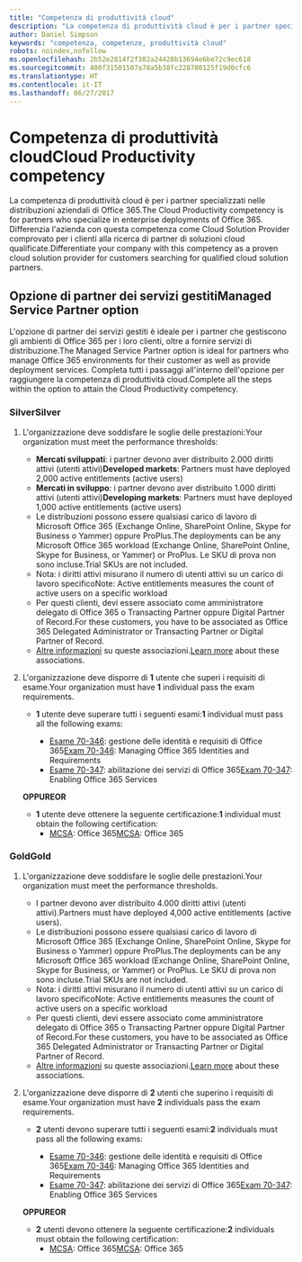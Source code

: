 ```yaml
---
title: "Competenza di produttività cloud"
description: "La competenza di produttività cloud è per i partner specializzati nelle distribuzioni aziendali di Office 365. Differenzia l'azienda con questa competenza come Cloud Solution Provider comprovato per i clienti alla ricerca di partner di soluzioni cloud qualificate."
author: Daniel Simpson
keywords: "competenza, competenze, produttività cloud"
robots: noindex,nofollow
ms.openlocfilehash: 2b52e2814f2f382a24428b13694e6be72c9ec618
ms.sourcegitcommit: 400f31501507a78a5b38fc228780125f19d0cfc6
ms.translationtype: HT
ms.contentlocale: it-IT
ms.lasthandoff: 06/27/2017
---
```

# <a name="cloud-productivity-competency"></a><span data-ttu-id="325ce-105">Competenza di produttività cloud</span><span class="sxs-lookup"><span data-stu-id="325ce-105">Cloud Productivity competency</span></span>

<span data-ttu-id="325ce-106">La competenza di produttività cloud è per i partner specializzati nelle distribuzioni aziendali di Office 365.</span><span class="sxs-lookup"><span data-stu-id="325ce-106">The Cloud Productivity competency is for partners who specialize in enterprise deployments of Office 365.</span></span> <span data-ttu-id="325ce-107">Differenzia l'azienda con questa competenza come Cloud Solution Provider comprovato per i clienti alla ricerca di partner di soluzioni cloud qualificate.</span><span class="sxs-lookup"><span data-stu-id="325ce-107">Differentiate your company with this competency as a proven cloud solution provider for customers searching for qualified cloud solution partners.</span></span>

## <a name="managed-service-partner-option"></a><span data-ttu-id="325ce-108">Opzione di partner dei servizi gestiti</span><span class="sxs-lookup"><span data-stu-id="325ce-108">Managed Service Partner option</span></span>
<span data-ttu-id="325ce-109">L'opzione di partner dei servizi gestiti è ideale per i partner che gestiscono gli ambienti di Office 365 per i loro clienti, oltre a fornire servizi di distribuzione.</span><span class="sxs-lookup"><span data-stu-id="325ce-109">The Managed Service Partner option is ideal for partners who manage Office 365 environments for their customer as well as provide deployment services.</span></span> <span data-ttu-id="325ce-110">Completa tutti i passaggi all'interno dell'opzione per raggiungere la competenza di produttività cloud.</span><span class="sxs-lookup"><span data-stu-id="325ce-110">Complete all the steps within the option to attain the Cloud Productivity competency.</span></span>
### <a name="silver"></a><span data-ttu-id="325ce-111">Silver</span><span class="sxs-lookup"><span data-stu-id="325ce-111">Silver</span></span>
1.  <span data-ttu-id="325ce-112">L'organizzazione deve soddisfare le soglie delle prestazioni:</span><span class="sxs-lookup"><span data-stu-id="325ce-112">Your organization must meet the performance thresholds:</span></span>
    - <span data-ttu-id="325ce-113">**Mercati sviluppati**: i partner devono aver distribuito 2.000 diritti attivi (utenti attivi)</span><span class="sxs-lookup"><span data-stu-id="325ce-113">**Developed markets**: Partners must have deployed 2,000 active entitlements (active users)</span></span>
    - <span data-ttu-id="325ce-114">**Mercati in sviluppo**: i partner devono aver distribuito 1.000 diritti attivi (utenti attivi)</span><span class="sxs-lookup"><span data-stu-id="325ce-114">**Developing markets**: Partners must have deployed 1,000 active entitlements (active users)</span></span>
    - <span data-ttu-id="325ce-115">Le distribuzioni possono essere qualsiasi carico di lavoro di Microsoft Office 365 (Exchange Online, SharePoint Online, Skype for Business o Yammer) oppure ProPlus.</span><span class="sxs-lookup"><span data-stu-id="325ce-115">The deployments can be any Microsoft Office 365 workload (Exchange Online, SharePoint Online, Skype for Business, or Yammer) or ProPlus.</span></span> <span data-ttu-id="325ce-116">Le SKU di prova non sono incluse.</span><span class="sxs-lookup"><span data-stu-id="325ce-116">Trial SKUs are not included.</span></span>     
    - <span data-ttu-id="325ce-117">Nota: i diritti attivi misurano il numero di utenti attivi su un carico di lavoro specifico</span><span class="sxs-lookup"><span data-stu-id="325ce-117">Note: Active entitlements measures the count of active users on a specific workload</span></span> 
    - <span data-ttu-id="325ce-118">Per questi clienti, devi essere associato come amministratore delegato di Office 365 o Transacting Partner oppure Digital Partner of Record.</span><span class="sxs-lookup"><span data-stu-id="325ce-118">For these customers, you have to be associated as Office 365 Delegated Administrator or Transacting Partner or Digital Partner of Record.</span></span>
    - <span data-ttu-id="325ce-119">[Altre informazioni](https://partner.microsoft.com/en-us/membership/digital-partner-of-record) su queste associazioni.</span><span class="sxs-lookup"><span data-stu-id="325ce-119">[Learn more](https://partner.microsoft.com/en-us/membership/digital-partner-of-record) about these associations.</span></span>

2. <span data-ttu-id="325ce-120">L'organizzazione deve disporre di **1** utente che superi i requisiti di esame.</span><span class="sxs-lookup"><span data-stu-id="325ce-120">Your organization must have **1** individual pass the exam requirements.</span></span>

    - <span data-ttu-id="325ce-121">**1** utente deve superare tutti i seguenti esami:</span><span class="sxs-lookup"><span data-stu-id="325ce-121">**1** individual must pass all the following exams:</span></span>

        - <span data-ttu-id="325ce-122">[Esame 70-346](https://www.microsoft.com/en-us/learning/exam-70-346.aspx): gestione delle identità e requisiti di Office 365</span><span class="sxs-lookup"><span data-stu-id="325ce-122">[Exam 70-346](https://www.microsoft.com/en-us/learning/exam-70-346.aspx): Managing Office 365 Identities and Requirements</span></span>  
        - <span data-ttu-id="325ce-123">[Esame 70-347](https://www.microsoft.com/en-us/learning/exam-70-347.aspx): abilitazione dei servizi di Office 365</span><span class="sxs-lookup"><span data-stu-id="325ce-123">[Exam 70-347](https://www.microsoft.com/en-us/learning/exam-70-347.aspx): Enabling Office 365 Services</span></span>
    
    **<span data-ttu-id="325ce-124">OPPURE</span><span class="sxs-lookup"><span data-stu-id="325ce-124">OR</span></span>**

    - <span data-ttu-id="325ce-125">**1** utente deve ottenere la seguente certificazione:</span><span class="sxs-lookup"><span data-stu-id="325ce-125">**1** individual must obtain the following certification:</span></span>  
        - <span data-ttu-id="325ce-126">[MCSA](https://www.microsoft.com/en-us/learning/mcsa-office365-certification.aspx): Office 365</span><span class="sxs-lookup"><span data-stu-id="325ce-126">[MCSA](https://www.microsoft.com/en-us/learning/mcsa-office365-certification.aspx): Office 365</span></span>

### <a name="gold"></a><span data-ttu-id="325ce-127">Gold</span><span class="sxs-lookup"><span data-stu-id="325ce-127">Gold</span></span>

1.  <span data-ttu-id="325ce-128">L'organizzazione deve soddisfare le soglie delle prestazioni.</span><span class="sxs-lookup"><span data-stu-id="325ce-128">Your organization must meet the performance thresholds.</span></span> 

    - <span data-ttu-id="325ce-129">I partner devono aver distribuito 4.000 diritti attivi (utenti attivi).</span><span class="sxs-lookup"><span data-stu-id="325ce-129">Partners must have deployed 4,000 active entitlements (active users).</span></span>
    - <span data-ttu-id="325ce-130">Le distribuzioni possono essere qualsiasi carico di lavoro di Microsoft Office 365 (Exchange Online, SharePoint Online, Skype for Business o Yammer) oppure ProPlus.</span><span class="sxs-lookup"><span data-stu-id="325ce-130">The deployments can be any Microsoft Office 365 workload (Exchange Online, SharePoint Online, Skype for Business, or Yammer) or ProPlus.</span></span> <span data-ttu-id="325ce-131">Le SKU di prova non sono incluse.</span><span class="sxs-lookup"><span data-stu-id="325ce-131">Trial SKUs are not included.</span></span>
    - <span data-ttu-id="325ce-132">Nota: i diritti attivi misurano il numero di utenti attivi su un carico di lavoro specifico</span><span class="sxs-lookup"><span data-stu-id="325ce-132">Note: Active entitlements measures the count of active users on a specific workload</span></span>
    - <span data-ttu-id="325ce-133">Per questi clienti, devi essere associato come amministratore delegato di Office 365 o Transacting Partner oppure Digital Partner of Record.</span><span class="sxs-lookup"><span data-stu-id="325ce-133">For these customers, you have to be associated as Office 365 Delegated Administrator or Transacting Partner or Digital Partner of Record.</span></span>
    - <span data-ttu-id="325ce-134">[Altre informazioni](https://partner.microsoft.com/en-us/membership/digital-partner-of-record) su queste associazioni.</span><span class="sxs-lookup"><span data-stu-id="325ce-134">[Learn more](https://partner.microsoft.com/en-us/membership/digital-partner-of-record) about these associations.</span></span>

2.  <span data-ttu-id="325ce-135">L'organizzazione deve disporre di **2** utenti che superino i requisiti di esame.</span><span class="sxs-lookup"><span data-stu-id="325ce-135">Your organization must have **2** individuals pass the exam requirements.</span></span>

    - <span data-ttu-id="325ce-136">**2** utenti devono superare tutti i seguenti esami:</span><span class="sxs-lookup"><span data-stu-id="325ce-136">**2** individuals must pass all the following exams:</span></span>

        - <span data-ttu-id="325ce-137">[Esame 70-346](https://www.microsoft.com/en-us/learning/exam-70-346.aspx): gestione delle identità e requisiti di Office 365</span><span class="sxs-lookup"><span data-stu-id="325ce-137">[Exam 70-346](https://www.microsoft.com/en-us/learning/exam-70-346.aspx): Managing Office 365 Identities and Requirements</span></span>  
        - <span data-ttu-id="325ce-138">[Esame 70-347](https://www.microsoft.com/en-us/learning/exam-70-347.aspx): abilitazione dei servizi di Office 365</span><span class="sxs-lookup"><span data-stu-id="325ce-138">[Exam 70-347](https://www.microsoft.com/en-us/learning/exam-70-347.aspx): Enabling Office 365 Services</span></span>
        
    **<span data-ttu-id="325ce-139">OPPURE</span><span class="sxs-lookup"><span data-stu-id="325ce-139">OR</span></span>**
    
    - <span data-ttu-id="325ce-140">**2** utenti devono ottenere la seguente certificazione:</span><span class="sxs-lookup"><span data-stu-id="325ce-140">**2** individuals must obtain the following certification:</span></span>
        - <span data-ttu-id="325ce-141">[MCSA](https://www.microsoft.com/en-us/learning/mcsa-office365-certification.aspx): Office 365</span><span class="sxs-lookup"><span data-stu-id="325ce-141">[MCSA](https://www.microsoft.com/en-us/learning/mcsa-office365-certification.aspx): Office 365</span></span>





